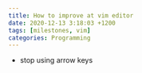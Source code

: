 ```yaml
---
title: How to improve at vim editor
date: 2020-12-13 3:18:03 +1200
tags: [milestones, vim]
categories: Programming
---
```


- stop using arrow keys

